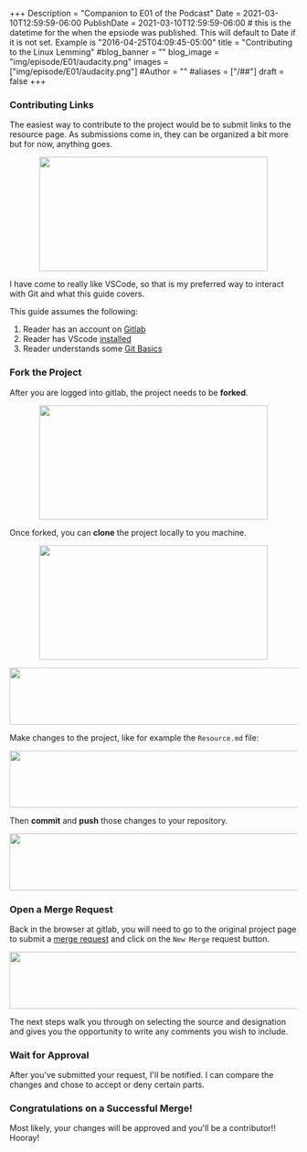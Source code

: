 +++
Description = "Companion to E01 of the Podcast"
Date = 2021-03-10T12:59:59-06:00
PublishDate = 2021-03-10T12:59:59-06:00 # this is the datetime for the when the epsiode was published. This will default to Date if it is not set. Example is "2016-04-25T04:09:45-05:00"
title = "Contributing to the Linux Lemming"
#blog_banner = ""
blog_image = "img/episode/E01/audacity.png"
images = ["img/episode/E01/audacity.png"]
#Author = ""
#aliases = ["/##"]
draft = false
+++
### Contributing Links
The easiest way to contribute to the project would be to submit links to the resource page. As submissions come in, they can be organized a bit more but for now, anything goes.
<p style="text-align:center;"> <img src="https://linuxlemming.com/img/episode/E01/links.png" height="200" width="400" />

I have come to really like VSCode, so that is my preferred way to interact with Git and what this guide covers.

This guide assumes the following:
1. Reader has an account on [Gitlab](https://about.gitlab.com/)
2. Reader has VScode [installed](https://code.visualstudio.com/download)
3. Reader understands some [Git Basics](https://discourse.destinationlinux.network/t/following-along-with-dln-git-spotlight/3072)

### Fork the Project
After you are logged into gitlab, the project needs to be **forked**.
<p style="text-align:center;"> <img src="https://linuxlemming.com/img/episode/E01/fork.png" height="200" width="400" />

Once forked, you can **clone** the project locally to you machine.
<p style="text-align:center;"> <img src="https://linuxlemming.com/img/episode/E01/clone.png" height="200" width="400" />

<p style="text-align:center;"> <img src="https://linuxlemming.com/img/episode/E01/vsclone.png" height="100" width="800" />

Make changes to the project, like for example the `Resource.md` file:
<p style="text-align:center;"> <img src="https://linuxlemming.com/img/episode/E01/resources.png" height="100" width="800" />

Then **commit** and **push** those changes to your repository.
<p style="text-align:center;"> <img src="https://linuxlemming.com/img/episode/E01/push.png" height="100" width="800" />

### Open a Merge Request
Back in the browser at gitlab, you will need to go to the original project page to submit a [merge request](https://gitlab.com/rastacalavera/linuxlemming/-/merge_requests) and click on the `New Merge` request button.
<p style="text-align:center;"> <img src="https://linuxlemming.com/img/episode/E01/merge.png" height="100" width="800" />

The next steps walk you through on selecting the source and designation and gives you the opportunity to write any comments you wish to include.

### Wait for Approval
After you've submitted your request, I'll be notified. I can compare the changes and chose to accept or deny certain parts.

### Congratulations on a Successful Merge!
Most likely, your changes will be approved and you'll be a contributor!! Hooray!
